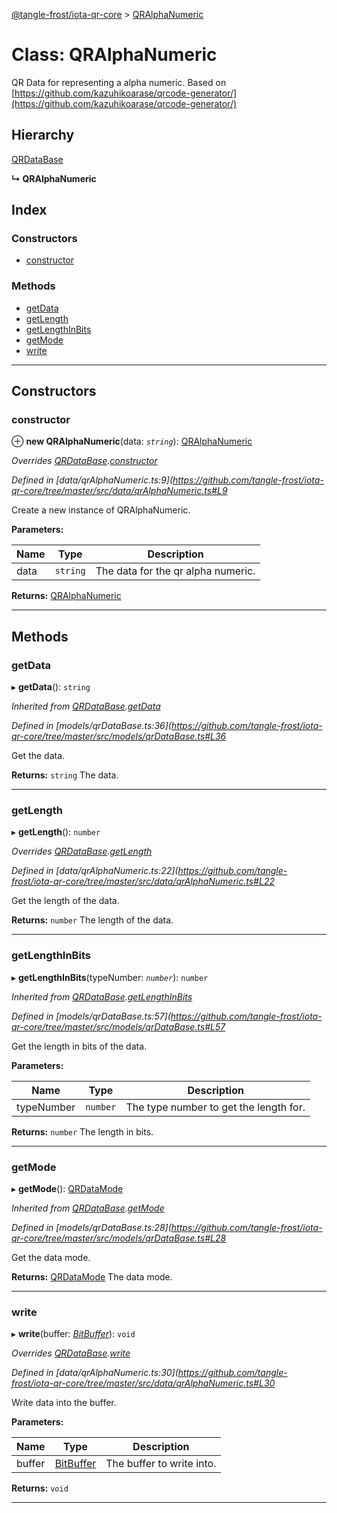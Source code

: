 [@tangle-frost/iota-qr-core](../README.md) > [QRAlphaNumeric](../classes/qralphanumeric.md)

# Class: QRAlphaNumeric

QR Data for representing a alpha numeric. Based on [https://github.com/kazuhikoarase/qrcode-generator/](https://github.com/kazuhikoarase/qrcode-generator/)

## Hierarchy

 [QRDataBase](qrdatabase.md)

**↳ QRAlphaNumeric**

## Index

### Constructors

* [constructor](qralphanumeric.md#constructor)

### Methods

* [getData](qralphanumeric.md#getdata)
* [getLength](qralphanumeric.md#getlength)
* [getLengthInBits](qralphanumeric.md#getlengthinbits)
* [getMode](qralphanumeric.md#getmode)
* [write](qralphanumeric.md#write)

---

## Constructors

<a id="constructor"></a>

###  constructor

⊕ **new QRAlphaNumeric**(data: *`string`*): [QRAlphaNumeric](qralphanumeric.md)

*Overrides [QRDataBase](qrdatabase.md).[constructor](qrdatabase.md#constructor)*

*Defined in [data/qrAlphaNumeric.ts:9](https://github.com/tangle-frost/iota-qr-core/tree/master/src/data/qrAlphaNumeric.ts#L9*

Create a new instance of QRAlphaNumeric.

**Parameters:**

| Name | Type | Description |
| ------ | ------ | ------ |
| data | `string` |  The data for the qr alpha numeric. |

**Returns:** [QRAlphaNumeric](qralphanumeric.md)

___

## Methods

<a id="getdata"></a>

###  getData

▸ **getData**(): `string`

*Inherited from [QRDataBase](qrdatabase.md).[getData](qrdatabase.md#getdata)*

*Defined in [models/qrDataBase.ts:36](https://github.com/tangle-frost/iota-qr-core/tree/master/src/models/qrDataBase.ts#L36*

Get the data.

**Returns:** `string`
The data.

___
<a id="getlength"></a>

###  getLength

▸ **getLength**(): `number`

*Overrides [QRDataBase](qrdatabase.md).[getLength](qrdatabase.md#getlength)*

*Defined in [data/qrAlphaNumeric.ts:22](https://github.com/tangle-frost/iota-qr-core/tree/master/src/data/qrAlphaNumeric.ts#L22*

Get the length of the data.

**Returns:** `number`
The length of the data.

___
<a id="getlengthinbits"></a>

###  getLengthInBits

▸ **getLengthInBits**(typeNumber: *`number`*): `number`

*Inherited from [QRDataBase](qrdatabase.md).[getLengthInBits](qrdatabase.md#getlengthinbits)*

*Defined in [models/qrDataBase.ts:57](https://github.com/tangle-frost/iota-qr-core/tree/master/src/models/qrDataBase.ts#L57*

Get the length in bits of the data.

**Parameters:**

| Name | Type | Description |
| ------ | ------ | ------ |
| typeNumber | `number` |  The type number to get the length for. |

**Returns:** `number`
The length in bits.

___
<a id="getmode"></a>

###  getMode

▸ **getMode**(): [QRDataMode](../enums/qrdatamode.md)

*Inherited from [QRDataBase](qrdatabase.md).[getMode](qrdatabase.md#getmode)*

*Defined in [models/qrDataBase.ts:28](https://github.com/tangle-frost/iota-qr-core/tree/master/src/models/qrDataBase.ts#L28*

Get the data mode.

**Returns:** [QRDataMode](../enums/qrdatamode.md)
The data mode.

___
<a id="write"></a>

###  write

▸ **write**(buffer: *[BitBuffer](bitbuffer.md)*): `void`

*Overrides [QRDataBase](qrdatabase.md).[write](qrdatabase.md#write)*

*Defined in [data/qrAlphaNumeric.ts:30](https://github.com/tangle-frost/iota-qr-core/tree/master/src/data/qrAlphaNumeric.ts#L30*

Write data into the buffer.

**Parameters:**

| Name | Type | Description |
| ------ | ------ | ------ |
| buffer | [BitBuffer](bitbuffer.md) |  The buffer to write into. |

**Returns:** `void`

___

